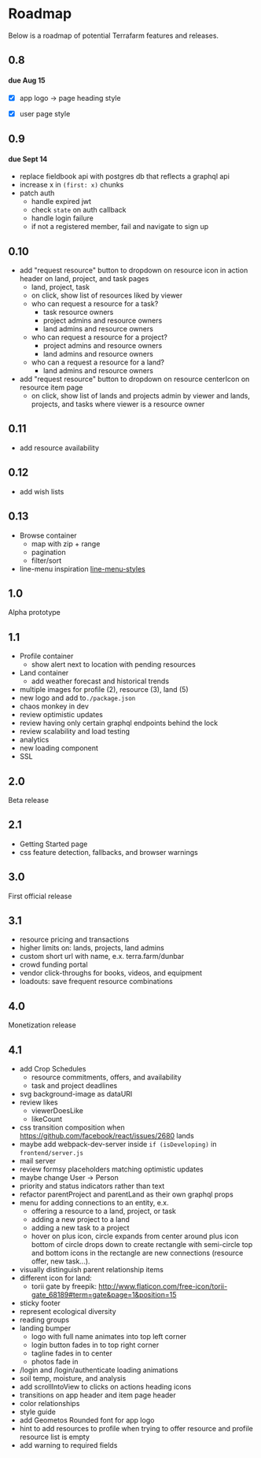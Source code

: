 # Roadmap

Below is a roadmap of potential Terrafarm features and releases.


## 0.8

#### due Aug 15
- [x] app logo -> page heading style
- [x] user page style


## 0.9

#### due Sept 14
- replace fieldbook api with postgres db that reflects a graphql api
- increase x in `(first: x)` chunks
- patch auth
  - handle expired jwt
  - check `state` on auth callback
  - handle login failure
  - if not a registered member, fail and navigate to sign up


## 0.10

- add "request resource" button to dropdown on resource icon in action header on land, project, and task pages
  - land, project, task
  - on click, show list of resources liked by viewer
  - who can request a resource for a task?
    - task resource owners
    - project admins and resource owners
    - land admins and resource owners
  - who can request a resource for a project?
    - project admins and resource owners
    - land admins and resource owners
  - who can a request a resource for a land?
    - land admins and resource owners
- add "request resource" button to dropdown on resource centerIcon on resource item page
  - on click, show list of lands and projects admin by viewer and lands,
    projects, and tasks where viewer is a resource owner


## 0.11

- add resource availability


## 0.12

- add wish lists


## 0.13

- Browse container
  - map with zip + range
  - pagination
  - filter/sort
- line-menu inspiration [line-menu-styles](http://tympanus.net/Development/LineMenuStyles/#Valentine)


## 1.0

Alpha prototype


## 1.1

- Profile container
  - show alert next to location with pending resources
- Land container
  - add weather forecast and historical trends
- multiple images for profile (2), resource (3), land (5)
- new logo and add to`./package.json`
- chaos monkey in dev
- review optimistic updates
- review having only certain graphql endpoints behind the lock
- review scalability and load testing
- analytics
- new loading component
- SSL


## 2.0

Beta release


## 2.1

- Getting Started page
- css feature detection, fallbacks, and browser warnings


## 3.0

First official release


## 3.1

- resource pricing and transactions
- higher limits on: lands, projects, land admins
- custom short url with name, e.x. terra.farm/dunbar
- crowd funding portal
- vendor click-throughs for books, videos, and equipment
- loadouts: save frequent resource combinations


## 4.0

Monetization release


## 4.1

- add Crop Schedules
  - resource commitments, offers, and availability
  - task and project deadlines
- svg background-image as dataURI
- review likes
  - viewerDoesLike
  - likeCount
- css transition composition when https://github.com/facebook/react/issues/2680 lands
- maybe add webpack-dev-server inside `if (isDeveloping)` in `frontend/server.js`
- mail server
- review formsy placeholders matching optimistic updates
- maybe change User -> Person
- priority and status indicators rather than text
- refactor parentProject and parentLand as their own graphql props
- menu for adding connections to an entity, e.x.
  - offering a resource to a land, project, or task
  - adding a new project to a land
  - adding a new task to a project
  - hover on plus icon, circle expands from center around plus icon
    bottom of circle drops down to create rectangle with semi-circle top and bottom
    icons in the rectangle are new connections (resource offer, new task...).
- visually distinguish parent relationship items
- different icon for land:
  - torii gate by freepik: http://www.flaticon.com/free-icon/torii-gate_68189#term=gate&page=1&position=15
- sticky footer
- represent ecological diversity
- reading groups
- landing bumper
  - logo with full name animates into top left corner
  - login button fades in to top right corner
  - tagline fades in to center
  - photos fade in
- /login and /login/authenticate loading animations
- soil temp, moisture, and analysis
- add scrollIntoView to clicks on actions heading icons
- transitions on app header and item page header
- color relationships
- style guide
- add Geometos Rounded font for app logo
- hint to add resources to profile when trying to offer resource and profile resource list is empty
- add warning to required fields

